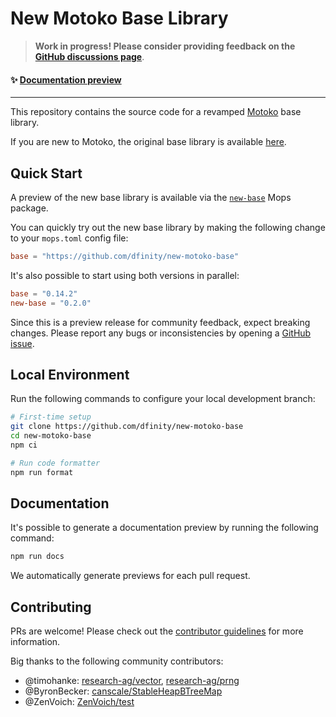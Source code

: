 # New Motoko Base Library

> **Work in progress! Please consider providing feedback on the [GitHub discussions page](https://github.com/dfinity/new-motoko-base/discussions)**. 

#### ✨ [Documentation preview](https://dfinity.github.io/new-motoko-base)

---

This repository contains the source code for a revamped [Motoko](https://github.com/dfinity/motoko) base library. 

If you are new to Motoko, the original base library is available [here](https://github.com/dfinity/motoko-base).

## Quick Start

A preview of the new base library is available via the [`new-base`](https://mops.one/new-base) Mops package.

You can quickly try out the new base library by making the following change to your `mops.toml` config file:

```toml
base = "https://github.com/dfinity/new-motoko-base"
```

It's also possible to start using both versions in parallel:

```toml
base = "0.14.2"
new-base = "0.2.0"
```

Since this is a preview release for community feedback, expect breaking changes.
Please report any bugs or inconsistencies by opening a [GitHub issue](https://github.com/dfinity/new-motoko-base/issues). 

## Local Environment

Run the following commands to configure your local development branch:

```sh
# First-time setup
git clone https://github.com/dfinity/new-motoko-base
cd new-motoko-base
npm ci

# Run code formatter
npm run format
```

## Documentation

It's possible to generate a documentation preview by running the following command:

```sh
npm run docs
```

We automatically generate previews for each pull request.

## Contributing

PRs are welcome! Please check out the [contributor guidelines](.github/CONTRIBUTING.md) for more information.

Big thanks to the following community contributors:

* @timohanke: [research-ag/vector](https://github.com/research-ag/vector), [research-ag/prng](https://github.com/research-ag/prng)
* @ByronBecker: [canscale/StableHeapBTreeMap](https://github.com/canscale/StableHeapBTreeMap)
* @ZenVoich: [ZenVoich/test](https://github.com/ZenVoich/test)
